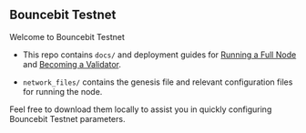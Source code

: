 ## Bouncebit Testnet

Welcome to Bouncebit Testnet

- This repo contains `docs/` and deployment guides for [Running a Full Node](https://github.com/BounceBit-Labs/node/blob/main/docs/Running%20a%20Full%20Node.md) and [Becoming a Validator](https://github.com/BounceBit-Labs/testnet/blob/main/docs/Become%20a%20Validator.md).
  
- `network_files/` contains the genesis file and relevant configuration files for running the node.
  

Feel free to download them locally to assist you in quickly configuring Bouncebit Testnet parameters.
